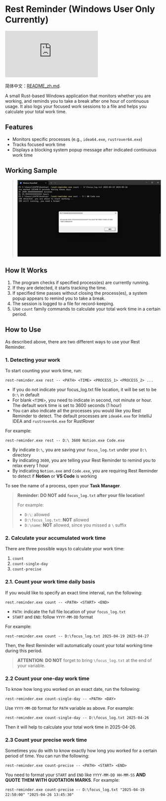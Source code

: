 # Rest Reminder (Windows User Only Currently)
![Lines of Code](https://Emil-Stampfly-He.github.io/rest-reminder/badge.json)


简体中文：[README_zh.md](./README-zh_CN.md).

A small Rust-based Windows application that monitors whether you are working, and reminds you to take a break after one hour of continuous usage. It also logs your focused work sessions to a file and helps you calculate your total work time.

## Features

- Monitors specific processes (e.g., `idea64.exe`, `rustrover64.exe`)
- Tracks focused work time
- Displays a blocking system popup message after indicated continuous work time

## Working Sample

> ![Screenshot](Screenshot.png)

## How It Works

1. The program checks if specified process(es) are currently running.
2. If they are detected, it starts tracking the time.
3. If specified time passes without closing the process(es), a system popup appears to remind you to take a break.
4. The session is logged to a file for record-keeping.
5. Use `count` family commands to calculate your total work time in a certain period.

## How to Use
As described above, there are two different ways to use your Rest Reminder.

### 1. Detecting your work

To start counting your work time, run:
```aiignore
rest-reminder.exe rest -- <PATH> <TIME> <PROCESS_1> <PROCESS_2> ...
```
* If you do not indicate your focus_log.txt file location, it will be set to be `D:\` in default
* For blank `<TIME>`, you need to indicate in second, not minute or hour. The default work time is set to 3600 seconds (1 hour)
* You can also indicate all the processes you would like you Rest Reminder to detect. The default processes are `idea64.exe` for IntelliJ IDEA and `rustrover64.exe` for RustRover

For example:
```aiignore
rest-reminder.exe rest -- D:\ 3600 Notion.exe Code.exe
```
* By indicate `D:\`, you are saving your `focus_log.txt` under your `D:\` directory
* By indicating `3600`, you are telling your Rest Reminder to remind you to relax every 1 hour
* By indicating `Notion.exe` and `Code.exe`, you are requiring Rest Reminder to detect if **Notion** or **VS Code** is working

To see the name of a process, open your **Task Manager**.

> **Reminder: DO NOT add `focus_log.txt` after your file location!** 
> 
> For example:
> * `D:\`: allowed
> * `D:\focus_log.txt`: **NOT** allowed
> * `D:\name`: **NOT** allowed, since you missed a `\` suffix

### 2. Calculate your accumulated work time
There are three possible ways to calculate your work time:
1. `count`
2. `count-single-day`
3. `count-precise`

### 2.1. Count your work time daily basis
If you would like to specify an exact time interval, run the following:
```aiignore
rest.reminder.exe count -- <PATH> <START> <END>
```
* `PATH`: indicate the full file location of your `focus_log.txt`
* `START` and `END`: follow `YYYY-MM-DD` format

For example:
```aiignore
rest-reminder.exe count -- D:\focus_log.txt 2025-04-19 2025-04-27
```
Then, the Rest Reminder will automatically count your total working time during this period. 

> **ATTENTION**: **DO NOT** forget to bring `\focus_log.txt` at the end of your <PATH> variable.

### 2.2 Count your one-day work time
To know how long you worked on an exact date, run the following:
```aiignore
rest-reminder.exe count-single-day -- <PATH> <DAY>
```
Use `YYYY-MM-DD` format for `PATH` variable as above. For example:
```aiignore
rest-reminder.exe count-single-day -- D:\focus_log.txt 2025-04-26
```
Then it will help to calculate your total work time in 2025-04-26.

### 2.3 Count your precise work time
Sometimes you do with to know exactly how long you worked for a certain period of time. You can run the following:
```aiignore
rest-reminder.exe count-precise -- <PATH> <START> <END>
```
You need to format your `START` and `END` like `YYYY-MM-DD HH-MM-SS` **AND QUOTE THEM WITH QUOTATION MARKS**. For example:
```aiignore
rest-reminder.exe count-precise -- D:\focus_log.txt "2025-04-19 22:50:00" "2025-04-26 13:45:30"
```

